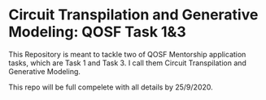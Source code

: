# Circuit Transpilation and Generative Modeling: QOSF Task 1&3
This Repository is meant to tackle two of QOSF Mentorship application tasks, which are Task 1 and Task 3. I call them Circuit Transpilation and Generative Modeling.

This repo will be full compelete with all details by 25/9/2020.
